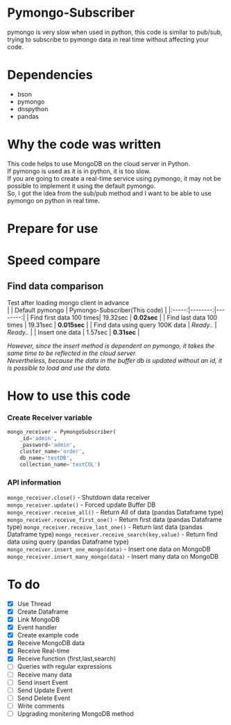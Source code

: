 # Pymongo-Subscriber
 pymongo is very slow when used in python, this code is similar to pub/sub, trying to subscribe to pymongo data in real time without affecting your code.
 
# Dependencies
* bson
* pymongo
* dnspython
* pandas

# Why the code was written
This code helps to use MongoDB on the cloud server in Python.    
If pymongo is used as it is in python, it is too slow.   
If you are going to create a real-time service using pymongo, it may not be possible to implement it using the default pymongo.    
So, I got the idea from the sub/pub method and I want to be able to use pymongo on python in real time.    

# Prepare for use
 
# Speed compare
## Find data comparison
Test after loading mongo client in advance    
| | Default pymongo | Pymongo-Subscriber(This code) |
|:-----:|--------:|--------:|
| Find first data 100 times| 19.32sec | **0.02sec** |
| Find last data 100 times | 19.31sec | **0.015sec** |
| Find data using query 100K data | *Ready..* | *Ready..* |
| Insert one data | 1.57sec | **0.31sec** |
   
*However, since the insert method is dependent on pymongo, it takes the same time to be reflected in the cloud server.    
Nevertheless, because the data in the buffer db is updated without an id, it is possible to load and use the data.*      


# How to use this code
### Create Receiver variable
```python
mongo_receiver = PymongoSubscriber(
    _id='admin',
    _password='admin',
    cluster_name='order',
    db_name='testDB',
    collection_name='testCOL')
```
### API information
`mongo_receiver.close()` - Shutdown data receiver    
`mongo_receiver.update()` - Forced update Buffer DB
`mongo_receiver.receive_all()` - Return All of data (pandas Dataframe type)
`mongo_receiver.receive_first_one()` - Return first data (pandas Dataframe type)
`mongo_receiver.receive_last_one()` - Return last data (pandas Dataframe type)
`mongo_receiver.receive_search(key,value)` - Return find data using query (pandas Dataframe type)
`mongo_receiver.insert_one_mongo(data)` - Insert one data on MongoDB
`mongo_receiver.insert_many_mongo(data)` - Insert many data on MongoDB

# To do
- [x] Use Thread
- [x] Create Dataframe
- [x] Link MongoDB
- [x] Event handler
- [x] Create example code
- [x] Receive MongoDB data
- [x] Receive Real-time
- [x] Receive function (first,last,search)
- [ ] Queries with regular expressions
- [ ] Receive many data
- [ ] Send insert Event
- [ ] Send Update Event
- [ ] Send Delete Event
- [ ] Write comments
- [ ] Upgrading monitering MongoDB method
